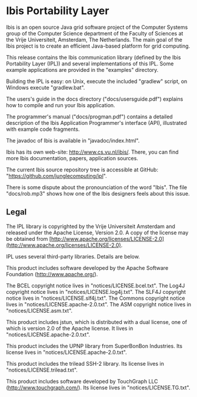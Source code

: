 # Ibis Portability Layer

Ibis is an open source Java grid software project of the Computer
Systems group of the Computer Science department of the Faculty of
Sciences at the Vrije Universiteit, Amsterdam, The Netherlands.  The
main goal of the Ibis project is to create an efficient Java-based
platform for grid computing.

This release contains the Ibis communication library (defined
by the Ibis Portability Layer (IPL)) and several implementations of this
IPL. Some example applications are provided in the "examples"
directory.

Building the IPL is easy: on Unix, execute the included "gradlew" script,
on Windows execute "gradlew.bat".

The users's guide in the docs directory ("docs/usersguide.pdf") explains
how to compile and run your Ibis application.

The programmer's manual ("docs/progman.pdf") contains a detailed
description of the Ibis Application Programmer's interface (API),
illustrated with example code fragments.

The javadoc of Ibis is available in "javadoc/index.html".

Ibis has its own web-site: http://www.cs.vu.nl/ibis/.  There, you can
find more Ibis documentation, papers, application sources.

The current Ibis  source repository tree is accessible at GitHub:
"https://github.com/junglecomputing/ipl".

There is some dispute about the pronounciation of the word "Ibis". The
file "docs/rob.mp3" shows how one of the Ibis designers feels about this
issue.

## Legal

The IPL library is copyrighted by the Vrije Universiteit Amsterdam and released
under the Apache License, Version 2.0. A copy of the license may be obtained
from [http://www.apache.org/licenses/LICENSE-2.0](http://www.apache.org/licenses/LICENSE-2.0).

IPL uses several third-party libraries. Details are below.

This product includes software developed by the Apache Software
Foundation (http://www.apache.org/).

The BCEL copyright notice lives in "notices/LICENSE.bcel.txt".  The
Log4J copyright notice lives in "notices/LICENSE.log4j.txt".  The
SLF4J copyright notice lives in "notices/LICENSE.slf4j.txt".  The
Commons copyright notice lives in "notices/LICENSE.apache-2.0.txt".
The ASM copyright notice lives in "notices/LICENSE.asm.txt".

This product includes jstun, which is distributed with a dual license,
one of which is version 2.0 of the Apache license. It lives in
"notices/LICENSE.apache-2.0.txt".

This product includes the UPNP library from SuperBonBon Industries. Its
license lives in "notices/LICENSE.apache-2.0.txt".

This product includes the trilead SSH-2 library. Its license
lives in "notices/LICENSE.trilead.txt".

This product includes software developed by TouchGraph LLC
(http://www.touchgraph.com/). Its license lives in
"notices/LICENSE.TG.txt".

